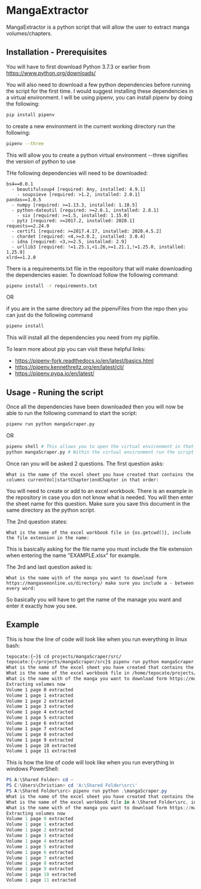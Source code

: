 # MangaExtractor

MangaExtractor is a python script that will allow the user to extract manga volumes/chapters.

## Installation - Prerequisites

You will have to first download Python 3.7.3 or earlier from https://www.python.org/downloads/

You will also need to download a few python dependencies before running the script for the first time. I would suggest installing these dependencies in a virtual environment. I will be using pipenv, you can install pipenv by doing the following:
```bash
pip install pipenv
```
to create a new environment in the current working directory run the following:
```bash
pipenv --three 
```
This will allow you to create a python virtual environment --three signifies the version of python to use

THe following dependencies will need to be downloaded:
```
bs4==0.0.1
  - beautifulsoup4 [required: Any, installed: 4.9.1]
    - soupsieve [required: >1.2, installed: 2.0.1]
pandas==1.0.5
  - numpy [required: >=1.13.3, installed: 1.18.5]
  - python-dateutil [required: >=2.6.1, installed: 2.8.1]
    - six [required: >=1.5, installed: 1.15.0]
  - pytz [required: >=2017.2, installed: 2020.1]
requests==2.24.0
  - certifi [required: >=2017.4.17, installed: 2020.4.5.2]
  - chardet [required: <4,>=3.0.2, installed: 3.0.4]
  - idna [required: <3,>=2.5, installed: 2.9]
  - urllib3 [required: !=1.25.1,<1.26,>=1.21.1,!=1.25.0, installed: 1.25.9]
xlrd==1.2.0
```


There is a requirements.txt file in the repository that will make downloading the dependencies easier. To download follow the following command:
```bash
pipenv install -r requirements.txt
```
OR

if you are in the same directory ad the pipenvFiles from the repo then you can just do the following command
```Bash
pipenv install
```
This will install all the dependencies you need from my pipfile.

To learn more about pip you can visit these helpful links:
- https://pipenv-fork.readthedocs.io/en/latest/basics.html
- https://pipenv.kennethreitz.org/en/latest/cli/
- https://pipenv.pypa.io/en/latest/

## Usage - Runing the script

Once all the dependencies have been downloaded then you will now be able to run the following command to start the script:

```bash 
pipenv run python mangaScraper.py
```
OR

```bash
pipenv shell # This allows you to open the virtual environment in that directory
python mangaScraper.py # Within the virtual environment run the script
```
Once ran you will be asked 2 questions. The first question asks:

```
What is the name of the excel sheet you have created that contains the columns currentVol|startChapter|endChapter in that order: 
```
You will need to create or add to an excel workbook. There is an example in the repository in case you don not know what is needed. You will then enter the sheet name for this question. Make sure you save this document in the same directory as the python script.

The 2nd question states:
```
What is the name of the excel workbook file in {os.getcwd()}, include the file extension in the name: 
```
This is basically asking for the file name you must include the file extension when entering the name "EXAMPLE.xlsx" for example.

The 3rd and last question asked is:
```
What is the name with of the manga you want to download form https://mangaseeonline.us/directory/ make sure you include a - between every word: 
```
So basically you will have to get the name of the manage you want and enter it exactly how you see.

## Example

This is how the line of code will look like when you run everything in linux bash:
```Bash
tepocate:{~}$ cd projects/mangaScraper/src/ 
tepocate:{~/projects/mangaScraper/src}$ pipenv run python mangaScraper.py 
What is the name of the excel sheet you have created that contains the columns currentVol|startChapter|endChapter in that order: Onepunch Man
What is the name of the excel workbook file in /home/tepocate/projects/mangaScraper/src, include the file extension in the name: MangaVolumes.xlsx
What is the name with of the manga you want to download form https://mangaseeonline.us/directory/ make sure you include a - between every word: Onepunch-Man
Extracting volumes now
Volume 1 page 0 extracted
Volume 1 page 1 extracted
Volume 1 page 2 extracted
Volume 1 page 3 extracted
Volume 1 page 4 extracted
Volume 1 page 5 extracted
Volume 1 page 6 extracted
Volume 1 page 7 extracted
Volume 1 page 8 extracted
Volume 1 page 9 extracted
Volume 1 page 10 extracted
Volume 1 page 11 extracted
```
This is how the line of code will look like when you run everything in windows PowerShell:
```PowerShell
PS A:\Shared Folder> cd ~
PS C:\Users\Christian> cd 'A:\Shared Folder\src\'
PS A:\Shared Folder\src> pipenv run python .\mangaScraper.py
What is the name of the excel sheet you have created that contains the columns currentVol|startChapter|endChapter in that order: My Hero Academia
What is the name of the excel workbook file in A:\Shared Folder\src, include the file extension in the name: MangaVolumes.xlsx
What is the name with of the manga you want to download form https://mangaseeonline.us/directory/ make sure you include a - between every word: Boku-No-Hero-Academia
Extracting volumes now
Volume 1 page 0 extracted
Volume 1 page 1 extracted
Volume 1 page 2 extracted
Volume 1 page 3 extracted
Volume 1 page 4 extracted
Volume 1 page 5 extracted
Volume 1 page 6 extracted
Volume 1 page 7 extracted
Volume 1 page 8 extracted
Volume 1 page 9 extracted
Volume 1 page 10 extracted
Volume 1 page 11 extracted
```